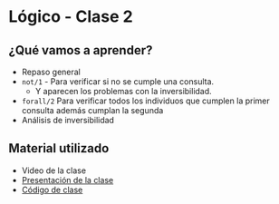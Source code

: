 # Lógico - Clase 2

## ¿Qué vamos a aprender?

* Repaso general
* `not/1` - Para verificar si no se cumple una consulta.
  * Y aparecen los problemas con la inversibilidad.
* `forall/2` Para verificar todos los individuos que cumplen la primer consulta además cumplan la segunda
* Análisis de inversibilidad

## Material utilizado

* Video de la clase
* [Presentación de la clase](https://docs.google.com/presentation/d/1Z-8ti2UCTVJdDBU2fmjV0Bvy6bcoKXhtXdXolbxewFg)
* [Código de clase](https://github.com/pdep-st/seguimiento/blob/main/seguimiento/2023/logico/practica/clase2.pl)

